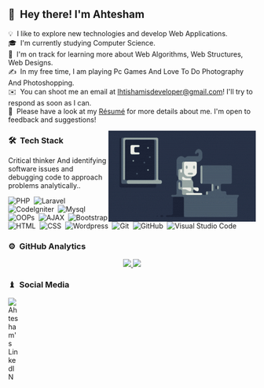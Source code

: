 ## 👋 &nbsp;Hey there! I'm Ahtesham

💡 &nbsp;I like to explore new technologies and develop Web Applications.\
🎓 &nbsp;I'm currently studying Computer Science.\
🌱 &nbsp;I'm on track for learning more about Web Algorithms, Web Structures, Web Designs.\
✍️ &nbsp;In my free time, I am playing Pc Games And Love To Do Photography And Photoshopping.\
✉️ &nbsp;You can shoot me an email at Ihtishamisdeveloper@gmail.com! I'll try to respond as soon as I can.\
📄 &nbsp;Please have a look at my [Résumé](#) for more details about me. I'm open to feedback and suggestions!

<img alt="Night Coding" src="https://raw.githubusercontent.com/AVS1508/AVS1508/master/assets/Night-Coding.gif" align="right"/>

### 🛠 &nbsp;Tech Stack

Critical thinker And identifying software issues and debugging code to approach problems analytically..

![PHP](https://img.shields.io/badge/-php-05122A?style=flat&logo=php)&nbsp;
![Laravel](https://img.shields.io/badge/-Laravel-05122A?style=flat&logo=laravel)&nbsp;
![CodeIgniter](https://img.shields.io/badge/-codeigniter-05122A?style=flat&logo=codeigniter)&nbsp;
![Mysql](https://img.shields.io/badge/-mysql-05122A?style=flat&logo=mysql)&nbsp;
![OOPs](https://img.shields.io/badge/-OOPs-05122A?style=flat&logo=OOPs)&nbsp;
![AJAX](https://img.shields.io/badge/-ajax-05122A?style=flat&logo=ajax)&nbsp;
![Bootstrap](https://img.shields.io/badge/-Bootstrap-05122A?style=flat&logo=bootstrap&logoColor=563D7C)\
![HTML](https://img.shields.io/badge/-HTML-05122A?style=flat&logo=HTML5)&nbsp;
![CSS](https://img.shields.io/badge/-CSS-05122A?style=flat&logo=CSS3&logoColor=1572B6)&nbsp;
![Wordpress](https://img.shields.io/badge/-wordpress-05122A?style=flat&logo=wordpress&logoColor=1572B6)&nbsp;
![Git](https://img.shields.io/badge/-Git-05122A?style=flat&logo=git)&nbsp;
![GitHub](https://img.shields.io/badge/-GitHub-05122A?style=flat&logo=github)&nbsp;
![Visual Studio Code](https://img.shields.io/badge/-Visual%20Studio%20Code-05122A?style=flat&logo=visual-studio-code&logoColor=007ACC)&nbsp;

### ⚙️ &nbsp;GitHub Analytics

<p align="center">
<a href="https://github.com/ihtishamisdeveloper">
  <img height="180em" src="https://github-readme-stats-eight-theta.vercel.app/api?username=ihtishamisdeveloper&show_icons=true&theme=algolia&include_all_commits=true&count_private=true"/>
  <img height="180em" src="https://github-readme-stats-eight-theta.vercel.app/api/top-langs/?username=ihtishamisdeveloper&layout=compact&langs_count=8&theme=algolia"/>
</a>
</p>

### ♝ &nbsp;Social Media

<a href="https://www.linkedin.com/in/ihtishamisdeveloper/">
  <img align="left" alt="Ahtesham's LinkedIN" width="22px" src="https://raw.githubusercontent.com/peterthehan/peterthehan/master/assets/linkedin.svg" />
</a>
<br />



<!---
ihtishamisdeveloper/ihtishamisdeveloper is a ✨ special ✨ repository because its `README.md` (this file) appears on your GitHub profile.
You can click the Preview link to take a look at your changes.
--->


<!--
**ihtishamisdeveloper/Ihtishamisdeveloper** is a ✨ _special_ ✨ repository because its `README.md` (this file) appears on your GitHub profile.

Here are some ideas to get you started:

- 🔭 I’m currently working on ...
- 🌱 I’m currently learning ...
- 👯 I’m looking to collaborate on ...
- 🤔 I’m looking for help with ...
- 💬 Ask me about ...
- 📫 How to reach me: ...
- 😄 Pronouns: ...
- ⚡ Fun fact: ...
-->
